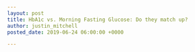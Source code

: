 ```yaml
---
layout: post
title: HbA1c vs. Morning Fasting Glucose: Do they match up?
author: justin_mitchell
posted_date: 2019-06-24 06:00:00 +0000

---
```


